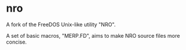 # nro
A fork of the FreeDOS Unix-like utility "NRO". 

A set of basic macros, "MERP.FD", aims to make NRO source files more concise.
